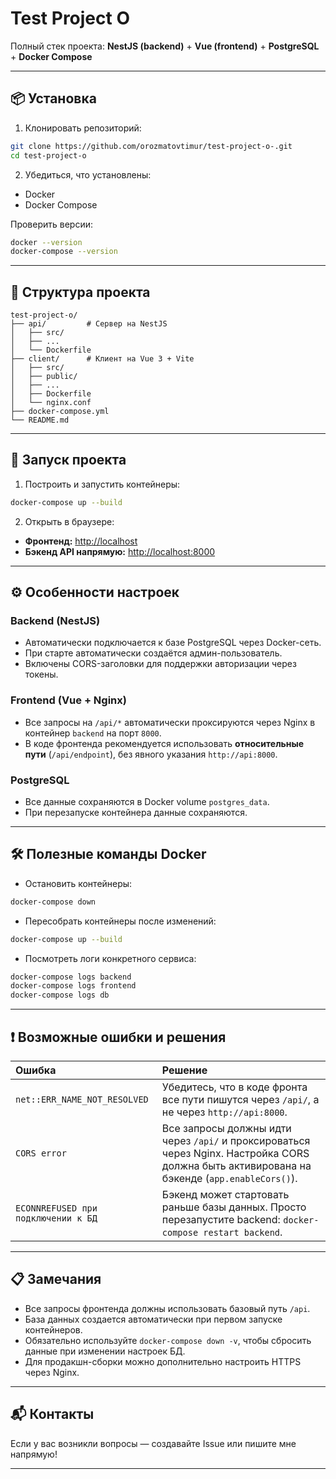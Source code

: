 # Test Project O

Полный стек проекта: **NestJS (backend)** + **Vue (frontend)** + **PostgreSQL** + **Docker Compose**

---

## 📦 Установка

1. Клонировать репозиторий:

```bash
git clone https://github.com/orozmatovtimur/test-project-o-.git
cd test-project-o
```

2. Убедиться, что установлены:

- Docker
- Docker Compose

Проверить версии:

```bash
docker --version
docker-compose --version
```

---

## 📂 Структура проекта

```
test-project-o/
├── api/         # Сервер на NestJS
│   ├── src/
│   ├── ...
│   └── Dockerfile
├── client/      # Клиент на Vue 3 + Vite
│   ├── src/
│   ├── public/
│   ├── ...
│   ├── Dockerfile
│   └── nginx.conf
├── docker-compose.yml
└── README.md
```

---

## 🚀 Запуск проекта

1. Построить и запустить контейнеры:

```bash
docker-compose up --build
```

2. Открыть в браузере:

- **Фронтенд:** [http://localhost](http://localhost)
- **Бэкенд API напрямую:** [http://localhost:8000](http://localhost:8000)

---

## ⚙️ Особенности настроек

### Backend (NestJS)

- Автоматически подключается к базе PostgreSQL через Docker-сеть.
- При старте автоматически создаётся админ-пользователь.
- Включены CORS-заголовки для поддержки авторизации через токены.

### Frontend (Vue + Nginx)

- Все запросы на `/api/*` автоматически проксируются через Nginx в контейнер `backend` на порт `8000`.
- В коде фронтенда рекомендуется использовать **относительные пути** (`/api/endpoint`), без явного указания `http://api:8000`.

### PostgreSQL

- Все данные сохраняются в Docker volume `postgres_data`.
- При перезапуске контейнера данные сохраняются.

---

## 🛠 Полезные команды Docker

- Остановить контейнеры:

```bash
docker-compose down
```

- Пересобрать контейнеры после изменений:

```bash
docker-compose up --build
```

- Посмотреть логи конкретного сервиса:

```bash
docker-compose logs backend
docker-compose logs frontend
docker-compose logs db
```

---

## ❗ Возможные ошибки и решения

| Ошибка | Решение |
|:------|:--------|
| `net::ERR_NAME_NOT_RESOLVED` | Убедитесь, что в коде фронта все пути пишутся через `/api/`, а не через `http://api:8000`. |
| `CORS error` | Все запросы должны идти через `/api/` и проксироваться через Nginx. Настройка CORS должна быть активирована на бэкенде (`app.enableCors()`). |
| `ECONNREFUSED при подключении к БД` | Бэкенд может стартовать раньше базы данных. Просто перезапустите backend: `docker-compose restart backend`. |

---

## 📋 Замечания

- Все запросы фронтенда должны использовать базовый путь `/api`.
- База данных создается автоматически при первом запуске контейнеров.
- Обязательно используйте `docker-compose down -v`, чтобы сбросить данные при изменении настроек БД.
- Для продакшн-сборки можно дополнительно настроить HTTPS через Nginx.

---

## 📬 Контакты

Если у вас возникли вопросы — создавайте Issue или пишите мне напрямую!

---
